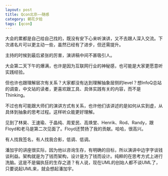 ```yaml
---
layout: post
title: Qcon北京——随感
category: 朝花夕拾
tags: [qcon]
---
```


大会的累都是自己给自己找的，既没有安下心来听演讲，又不去跟人深入交流。下次递名片可以更主动一些，虽然已经有了进步，但还需提升。

主持的时候到最后紧张的厉害，演讲稿中间不甚吸引人。

大会第二天下午的爆满，也许是因为互联网行业的神秘感，也可能是大家更愿意听实践经验。

但也许也跟理解层次有关系？大家都没有达到理解抽象层侧的level？想InfoQ总站的调查，中文站的读者，更喜欢跟工具、具体实践有关的内容，而不是Thinking。

不过也有可能跟大师们的演讲方式有关系，也许他们该讲述的是如何从实到虚，从具体到抽象的思考过程。这样听众能更好理解。

见到了林昊、王速瑜、于晶纯、周爱民、高焕堂、Henrik、Rod、Randy，跟Floyd和老马是第二次见面了。Floyd还赞扬了我的贡献。哈哈，很高兴。

有人找我签名，有人找我合影，低调、低调。

潘加宇的讲座很实际，因为他以咨询生存，有明确的目标，所以演讲中边字字谈钱谈利益。架构就是为了钱而架构，设计是为了钱而设计。纯粹的在思考方式上进行洗脑。这是不是偏执狂的生存之道？有人说，现在UML的创始人都不谈UML了，只要说起UML来，就会想起潘加宇。